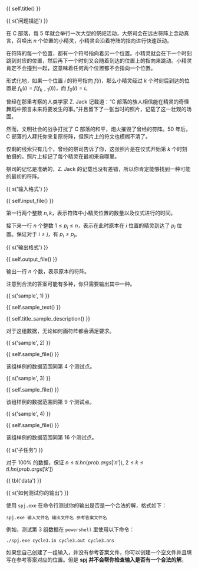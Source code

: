 {{ self.title() }}

{{ s('问题描述') }}

在 C 部落，每 5 年就会举行一次大型的祭祀活动，大祭司会在远古符阵上念动真言，召唤出 $n$ 个位置的小精灵，小精灵会沿着符阵的指向进行快速跃动。

在符阵的每一个位置，都有一个符号指向着另一个位置。小精灵就会在下一个时刻跳到对应的位置，然后再下一个时刻又会随着到达的位置上的指向来跳动。小精灵肯定不会撞到一起，这意味着任何两个位置都不会指向一个位置。

形式化地，如果一个位置 $i$ 的符号指向 $f(i)$，那么小精灵经过 $k$ 个时刻后到达的位置是 $f_k(i) = f(f_{k-1}(i))$，而 $f_0(i) = i$。

曾经在那里考察的人类学家 Z. Jack 记载道：“C 部落的族人相信能在精灵的奇怪舞蹈中预言未来将要发生的事。”并且留下了一张当时的照片，记载了这一壮观的场面。

然而，文明社会的战争打扰了 C 部落的和平，炮火摧毁了曾经的符阵。50 年后，C 部落的人拜托你来复原符阵，但照片上的符文也模糊不清了。

仅剩的线索只有几个，曾经的祭司告诉了你，这张照片是在仪式开始第 $k$ 个时刻拍摄的。照片上标记了每个精灵在最初来自哪里。

祭司的记忆是准确的，Z. Jack 的记载也没有差错，所以你肯定能够找到一种可能的最初的符阵。

{{ s('输入格式') }}

{{ self.input_file() }}

第一行两个整数 $n, k$，表示符阵中小精灵位置的数量以及仪式进行的时间。

接下来一行 $n$ 个整数 $1 \le p_i \le n$，表示在此时原本在 $i$ 位置的精灵到达了 $p_i$ 位置。保证对于 $i \neq j$，有 $p_i \neq p_j$。

{{ s('输出格式') }}

{{ self.output_file() }}

输出一行 $n$ 个数，表示原本的符阵。

注意到合法的答案可能有多种，你只需要输出其中一种。

{{ s('sample', 1) }}

{{ self.sample_text() }}

{{ self.title_sample_description() }}

对于这组数据，无论如何画符阵都会满足要求。

{{ s('sample', 2) }}

{{ self.sample_file() }}

该组样例的数据范围同第 4 个测试点。

{{ s('sample', 3) }}

{{ self.sample_file() }}

该组样例的数据范围同第 9 个测试点。

{{ s('sample', 4) }}

{{ self.sample_file() }}

该组样例的数据范围同第 16 个测试点。

{{ s('子任务') }}

对于 $100\%$ 的数据，保证 $n \le {{ tl.hn(prob.args['n']) }}$, $2 \le k \le {{ tl.hn(prob.args['k']) }}$

{{ tbl('data') }}

{{ s('如何测试你的输出') }}

使用 `spj.exe` 在命令行测试你的输出是否是一个合法的解，格式如下：

`spj.exe 输入文件名 输出文件名 参考答案文件名`

例如，测试第 3 组数据在 `powershell` 里使用以下命令：

`./spj.exe cycle3.in cycle3.out cycle3.ans`

如果您自己创建了一组输入，并没有参考答案文件，你可以创建一个空文件并且填写在参考答案对应的位置。但是 **spj 并不会帮你检查输入是否有一个合法的解**。
